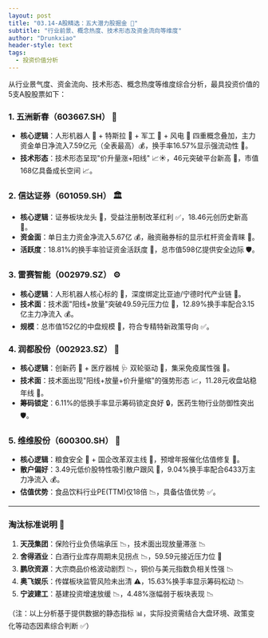 ```yaml
---
layout: post
title: "03.14-A股精选：五大潜力股掘金 🚀"
subtitle: "行业前景、概念热度、技术形态及资金流向等维度"
author: "Drunkxiao"
header-style: text
tags:
  - 投资价值分析
---
```



从行业景气度、资金流向、技术形态、概念热度等维度综合分析，最具投资价值的5支A股股票如下：

### 1. 五洲新春（603667.SH） 🤖

*   **核心逻辑**：人形机器人 🤖 + 特斯拉 🚗 + 军工 🚀 + 风电 💨 四重概念叠加，主力资金单日净流入7.59亿元（全表最高）💰，换手率16.57%显示强流动性 🌊。
*   **技术形态**：技术形态呈现"价升量涨+阳线" 📈☀️，46元突破平台新高 🚀，市值168亿具备成长空间 📈。

### 2. 信达证券（601059.SH） 🏛️

*   **核心逻辑**：证券板块龙头 🥇，受益注册制改革红利 ✅，18.46元创历史新高 🚀。
*   **资金面**：单日主力资金净流入5.67亿 💰，融资融券标的显示杠杆资金青睐 💪。
*   **活跃度**：18.81%的换手率验证资金活跃度 🎽，总市值598亿提供安全边际 🛡️。

### 3. 雷赛智能（002979.SZ） ⚙️

*   **核心逻辑**：人形机器人核心标的 🎯，深度绑定比亚迪/宁德时代产业链 🤝。
*   **技术面**：技术面"阳线+放量"突破49.59元压力位 🚀，12.89%换手率配合3.15亿主力净流入 💰。
*   **规模**：总市值152亿的中盘规模 🏢，符合专精特新政策导向 ✅。

### 4. 润都股份（002923.SZ） 💊

*   **核心逻辑**：创新药 🧪 + 医疗器械 🩺 双轮驱动 🚗，集采免疫属性强 💪。
*   **技术面**：技术面出现"阳线+放量+价升量缩"的强势形态 📈，11.28元收盘站稳年线 🚀。
*   **筹码锁定**：6.11%的低换手率显示筹码锁定良好 🔒，医药生物行业防御性突出 🛡️。

### 5. 维维股份（600300.SH） 🌾

*   **核心逻辑**：粮食安全 🌾 + 国企改革双主线 🏢，预增年报催化估值修复 🚀。
*   **散户偏好**：3.49元低价股特性吸引散户跟风 🚶，9.04%换手率配合6433万主力净流入 💰。
*   **估值优势**：食品饮料行业PE(TTM)仅18倍 📉，具备估值优势 ✅。

---

### 淘汰标准说明 📝

1.  **天茂集团**：保险行业负债端承压 📉，技术面出现放量滞涨 📉
2.  **舍得酒业**：白酒行业库存周期未见拐点 📉，59.59元接近压力位 🚧
3.  **鹏欣资源**：大宗商品价格波动剧烈 📉，铜价与美元指数负相关性强 📉
4.  **奥飞娱乐**：传媒板块监管风险未出清 ⚠️，15.63%换手率显示筹码松动 📉
5.  **宁波建工**：基建投资增速放缓 📉，4.48%涨幅弱于板块表现 📉

（注：以上分析基于提供数据的静态指标 📊，实际投资需结合大盘环境、政策变化等动态因素综合判断 ✅）